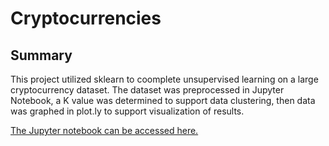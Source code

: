 # Cryptocurrencies

## Summary
This project utilized sklearn to coomplete unsupervised learning on a large cryptocurrency dataset.  The dataset was preprocessed in Jupyter Notebook, a K value was determined to support data clustering, then data was graphed in plot.ly to support visualization of results. 

[The Jupyter notebook can be accessed here.](Challenge_18.ipynb)
